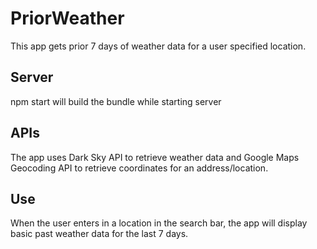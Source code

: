# PriorWeather

This app gets prior 7 days of weather data for a user specified location.

## Server

npm start will build the bundle while starting server

## APIs

The app uses Dark Sky API to retrieve weather data and Google Maps Geocoding API to retrieve coordinates for an address/location.

## Use

When the user enters in a location in the search bar, the app will display basic past weather data for the last 7 days.